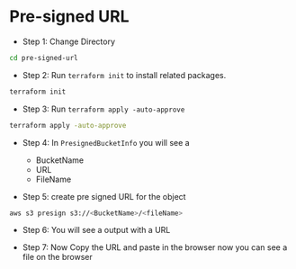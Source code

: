 # Pre-signed URL

* Step 1: Change Directory

```bash
cd pre-signed-url
```
* Step 2: Run `terraform init` to install related packages.

```bash
terraform init
```

* Step 3: Run `terraform apply -auto-approve`

```bash
terraform apply -auto-approve
```

* Step 4: In `PresignedBucketInfo` you will see a

  - BucketName
  - URL
  - FileName

* Step 5: create pre signed URL for the object
```bash
aws s3 presign s3://<BucketName>/<fileName>
```

* Step 6: You will see a output with a URL

* Step 7: Now Copy the URL and paste in the browser now you can see a file on the browser